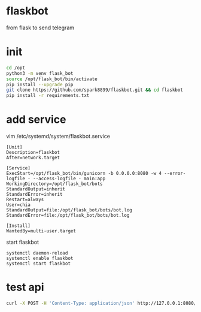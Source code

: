 # flaskbot
from flask to send telegram

# init
```bash
cd /opt
python3 -m venv flask_bot
source /opt/flask_bot/bin/activate
pip install --upgrade pip
git clone https://github.com/spark8899/flaskbot.git && cd flaskbot
pip install -r requirements.txt
```


# add service
vim /etc/systemd/system/flaskbot.service
```
[Unit]
Description=flaskbot
After=network.target

[Service]
ExecStart=/opt/flask_bot/bin/gunicorn -b 0.0.0.0:8080 -w 4 --error-logfile - --access-logfile - main:app
WorkingDirectory=/opt/flask_bot/bots
StandardOutput=inherit
StandardError=inherit
Restart=always
User=chia
StandardOutput=file:/opt/flask_bot/bots/bot.log
StandardError=file:/opt/flask_bot/bots/bot.log

[Install]
WantedBy=multi-user.target
```

start flaskbot
```
systemctl daemon-reload
systemctl enable flaskbot
systemctl start flaskbot
```
# test api
```bash
curl -X POST -H 'Content-Type: application/json' http://127.0.0.1:8080/flaskbot -d '{"text": "testtttt"}'
```
